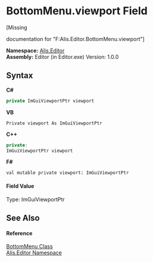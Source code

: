 # BottomMenu.viewport Field
 

\[Missing <summary> documentation for "F:Alis.Editor.BottomMenu.viewport"\]

**Namespace:**&nbsp;<a href="b150ade4-39de-a232-5f06-d3cdc1b2c538">Alis.Editor</a><br />**Assembly:**&nbsp;Editor (in Editor.exe) Version: 1.0.0

## Syntax

**C#**<br />
``` C#
private ImGuiViewportPtr viewport
```

**VB**<br />
``` VB
Private viewport As ImGuiViewportPtr
```

**C++**<br />
``` C++
private:
ImGuiViewportPtr viewport
```

**F#**<br />
``` F#
val mutable private viewport: ImGuiViewportPtr
```


#### Field Value
Type: ImGuiViewportPtr

## See Also


#### Reference
<a href="29b2535b-eddd-1bef-fb4c-256859f2db11">BottomMenu Class</a><br /><a href="b150ade4-39de-a232-5f06-d3cdc1b2c538">Alis.Editor Namespace</a><br />